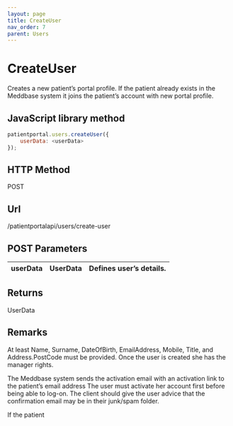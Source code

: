 ```yaml
---
layout: page
title: CreateUser
nav_order: 7
parent: Users
---
```


# CreateUser

Creates a new patient’s portal profile. If the patient already exists in the Meddbase system it joins the patient’s account with new portal profile.

## JavaScript library method

```javascript
patientportal.users.createUser({
    userData: <userData>
});
```

## HTTP Method

POST

## ****Url****

/patientportalapi/users/create-user

## POST Parameters

| userData | UserData | Defines user’s details. |
| --- | --- | --- |

## Returns

UserData

## Remarks

At least Name, Surname, DateOfBirth, EmailAddress, Mobile, Title, and Address.PostCode must be provided. Once the user is created she has the manager rights.

The Meddbase system sends the activation email with an activation link to the patient’s email address The user must activate her account first before being able to log-on. The client should give the user advice that the confirmation email may be in their junk/spam folder.

If the patient
